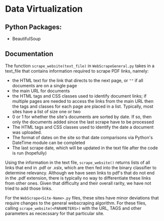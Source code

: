 # Data Virtualization
## Python Packages:
* BeautifulSoup
## Documentation
The function `scrape_website(text_file)` in `WebScrapeGeneral.py` takes in a text_file that contains information required to scrape PDF links, namely:
* the HTML text for the link that directs to the next page, or `""` if all documents are on a single page
* the main URL for documents
* the HTML tags and CSS classes used to identify document links; if multiple pages are needed to access the links from the main URL then the tags and classes for each page are placed in a list. Typically, most sites have a list of size one or two
* 0 or 1 for whether the site's documents are sorted by date. If so, then only the documents added since the last scrape have to be processed
* The HTML tags and CSS classes used to identify the date a document was uploaded.
* The format of dates on the site so that date comparisons via Python's DateTime module can be completed
* The last scrape date, which will be updated in the text file after the code is run (hopefully)

Using the information in the text file, `scrape_website()` returns lists of all links that end in .pdf or .xslx, which are then fed into the binary classifier to determine relevancy. Although we have seen links to pdf's that do not end in the .pdf extension, there is typically no way to differentiate these links from other ones. Given that difficulty and their overall rarity, we have not tried to add those links.

For the `WebScrape<Site-Name>.py` files, these sites have minor deviations that require changes to the general webscraping algorithm. For these files, calling `scrape_website(<PARAMETERS>)` with the URL, TAGS and other parameters as nececssary for that particular site.

